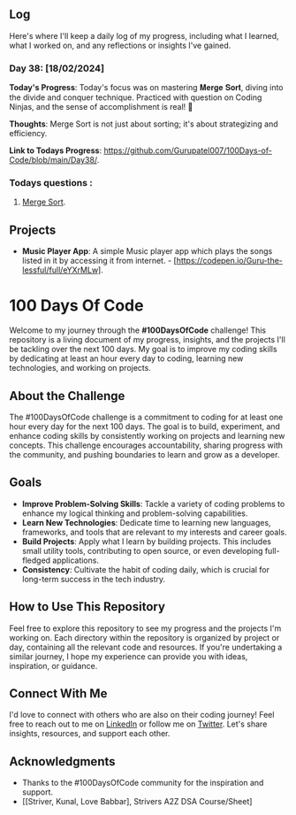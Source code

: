 ## Log

Here's where I'll keep a daily log of my progress, including what I learned, what I worked on, and any reflections or insights I've gained.

### Day 38: [18/02/2024]

**Today's Progress**: Today's focus was on mastering 𝐌𝐞𝐫𝐠𝐞 𝐒𝐨𝐫𝐭, diving into the divide and conquer technique. Practiced with question on Coding Ninjas, and the sense of accomplishment is real! 🚀

**Thoughts**: Merge Sort is not just about sorting; it's about strategizing and efficiency.

**Link to Todays Progress**: https://github.com/Gurupatel007/100Days-of-Code/blob/main/Day38/.

### Todays questions : 

1. [Merge Sort](https://www.codingninjas.com/studio/problems/merge-sort_920442?utm_source=youtube&utm_medium=affiliate&utm_campaign=striver_Arrayproblems).

<!-- 
2. [Bubble Sort](https://www.codingninjas.com/studio/problems/bubble-sort_624380?utm_source=striver&utm_medium=website&utm_campaign=a_zcoursetuf).

3. [Insertion Sort](https://www.codingninjas.com/studio/problems/insertion-sort_3155179?utm_source=striver&utm_medium=website&utm_campaign=a_zcoursetuf&leftPanelTabValue=PROBLEM&customSource=studio_nav&count=25&page=1&search=&sort_entity=order&sort_order=ASC). -->


## Projects

- **Music Player App**: A simple Music player app which plays the songs listed in it by accessing it from internet. - [https://codepen.io/Guru-the-lessful/full/eYXrMLw].

# 100 Days Of Code

Welcome to my journey through the **#100DaysOfCode** challenge! This repository is a living document of my progress, insights, and the projects I'll be tackling over the next 100 days. My goal is to improve my coding skills by dedicating at least an hour every day to coding, learning new technologies, and working on projects.

## About the Challenge

The #100DaysOfCode challenge is a commitment to coding for at least one hour every day for the next 100 days. The goal is to build, experiment, and enhance coding skills by consistently working on projects and learning new concepts. This challenge encourages accountability, sharing progress with the community, and pushing boundaries to learn and grow as a developer.

## Goals

- **Improve Problem-Solving Skills**: Tackle a variety of coding problems to enhance my logical thinking and problem-solving capabilities.
- **Learn New Technologies**: Dedicate time to learning new languages, frameworks, and tools that are relevant to my interests and career goals.
- **Build Projects**: Apply what I learn by building projects. This includes small utility tools, contributing to open source, or even developing full-fledged applications.
- **Consistency**: Cultivate the habit of coding daily, which is crucial for long-term success in the tech industry.

## How to Use This Repository

Feel free to explore this repository to see my progress and the projects I'm working on. Each directory within the repository is organized by project or day, containing all the relevant code and resources. If you're undertaking a similar journey, I hope my experience can provide you with ideas, inspiration, or guidance.

## Connect With Me

I'd love to connect with others who are also on their coding journey! Feel free to reach out to me on [LinkedIn](www.linkedin.com/in/guru-patel-42423b219) or follow me on [Twitter](https://twitter.com/Gurupat11727321). Let's share insights, resources, and support each other.

## Acknowledgments

- Thanks to the #100DaysOfCode community for the inspiration and support.
- [[Striver, Kunal, Love Babbar], Strivers A2Z DSA Course/Sheet]
